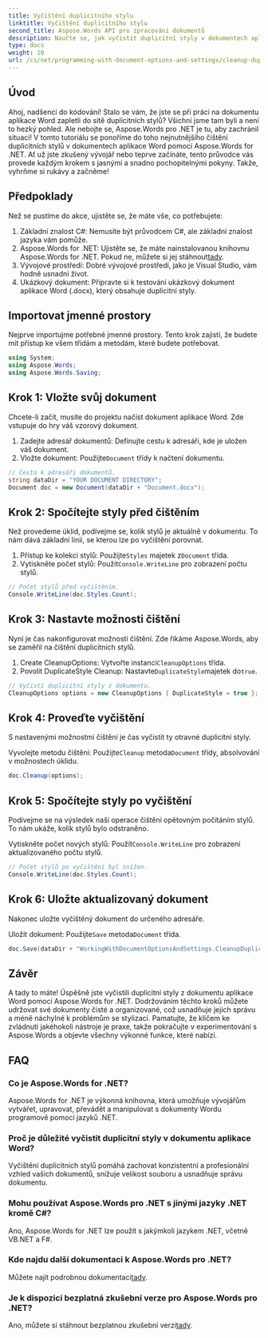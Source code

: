 ```yaml
---
title: Vyčištění duplicitního stylu
linktitle: Vyčištění duplicitního stylu
second_title: Aspose.Words API pro zpracování dokumentů
description: Naučte se, jak vyčistit duplicitní styly v dokumentech aplikace Word pomocí Aspose.Words for .NET s naším komplexním průvodcem krok za krokem.
type: docs
weight: 10
url: /cs/net/programming-with-document-options-and-settings/cleanup-duplicate-style/
---
```

## Úvod

Ahoj, nadšenci do kódování! Stalo se vám, že jste se při práci na dokumentu aplikace Word zapletli do sítě duplicitních stylů? Všichni jsme tam byli a není to hezký pohled. Ale nebojte se, Aspose.Words pro .NET je tu, aby zachránil situaci! V tomto tutoriálu se ponoříme do toho nejnutnějšího čištění duplicitních stylů v dokumentech aplikace Word pomocí Aspose.Words for .NET. Ať už jste zkušený vývojář nebo teprve začínáte, tento průvodce vás provede každým krokem s jasnými a snadno pochopitelnými pokyny. Takže, vyhrňme si rukávy a začněme!

## Předpoklady

Než se pustíme do akce, ujistěte se, že máte vše, co potřebujete:

1. Základní znalost C#: Nemusíte být průvodcem C#, ale základní znalost jazyka vám pomůže.
2. Aspose.Words for .NET: Ujistěte se, že máte nainstalovanou knihovnu Aspose.Words for .NET. Pokud ne, můžete si jej stáhnout[tady](https://releases.aspose.com/words/net/).
3. Vývojové prostředí: Dobré vývojové prostředí, jako je Visual Studio, vám hodně usnadní život.
4. Ukázkový dokument: Připravte si k testování ukázkový dokument aplikace Word (.docx), který obsahuje duplicitní styly.

## Importovat jmenné prostory

Nejprve importujme potřebné jmenné prostory. Tento krok zajistí, že budete mít přístup ke všem třídám a metodám, které budete potřebovat.

```csharp
using System;
using Aspose.Words;
using Aspose.Words.Saving;
```

## Krok 1: Vložte svůj dokument

Chcete-li začít, musíte do projektu načíst dokument aplikace Word. Zde vstupuje do hry váš vzorový dokument.

1. Zadejte adresář dokumentů: Definujte cestu k adresáři, kde je uložen váš dokument.
2.  Vložte dokument: Použijte`Document` třídy k načtení dokumentu.

```csharp
// Cesta k adresáři dokumentů.
string dataDir = "YOUR DOCUMENT DIRECTORY";
Document doc = new Document(dataDir + "Document.docx");
```

## Krok 2: Spočítejte styly před čištěním

Než provedeme úklid, podívejme se, kolik stylů je aktuálně v dokumentu. To nám dává základní linii, se kterou lze po vyčištění porovnat.

1.  Přístup ke kolekci stylů: Použijte`Styles` majetek z`Document` třída.
2. Vytiskněte počet stylů: Použít`Console.WriteLine` pro zobrazení počtu stylů.

```csharp
// Počet stylů před vyčištěním.
Console.WriteLine(doc.Styles.Count);
```

## Krok 3: Nastavte možnosti čištění

Nyní je čas nakonfigurovat možnosti čištění. Zde říkáme Aspose.Words, aby se zaměřil na čištění duplicitních stylů.

1.  Create CleanupOptions: Vytvořte instanci`CleanupOptions` třída.
2.  Povolit DuplicateStyle Cleanup: Nastavte`DuplicateStyle`majetek do`true`.

```csharp
// Vyčistí duplicitní styly z dokumentu.
CleanupOptions options = new CleanupOptions { DuplicateStyle = true };
```

## Krok 4: Proveďte vyčištění

S nastavenými možnostmi čištění je čas vyčistit ty otravné duplicitní styly.

 Vyvolejte metodu čištění: Použijte`Cleanup` metoda`Document` třídy, absolvování v možnostech úklidu.

```csharp
doc.Cleanup(options);
```

## Krok 5: Spočítejte styly po vyčištění

Podívejme se na výsledek naší operace čištění opětovným počítáním stylů. To nám ukáže, kolik stylů bylo odstraněno.

 Vytiskněte počet nových stylů: Použít`Console.WriteLine` pro zobrazení aktualizovaného počtu stylů.

```csharp
// Počet stylů po vyčištění byl snížen.
Console.WriteLine(doc.Styles.Count);
```

## Krok 6: Uložte aktualizovaný dokument

Nakonec uložte vyčištěný dokument do určeného adresáře.

 Uložit dokument: Použijte`Save` metoda`Document` třída.

```csharp
doc.Save(dataDir + "WorkingWithDocumentOptionsAndSettings.CleanupDuplicateStyle.docx");
```

## Závěr

A tady to máte! Úspěšně jste vyčistili duplicitní styly z dokumentu aplikace Word pomocí Aspose.Words for .NET. Dodržováním těchto kroků můžete udržovat své dokumenty čisté a organizované, což usnadňuje jejich správu a méně náchylné k problémům se stylizací. Pamatujte, že klíčem ke zvládnutí jakéhokoli nástroje je praxe, takže pokračujte v experimentování s Aspose.Words a objevte všechny výkonné funkce, které nabízí.

## FAQ

### Co je Aspose.Words for .NET?
Aspose.Words for .NET je výkonná knihovna, která umožňuje vývojářům vytvářet, upravovat, převádět a manipulovat s dokumenty Wordu programově pomocí jazyků .NET.

### Proč je důležité vyčistit duplicitní styly v dokumentu aplikace Word?
Vyčištění duplicitních stylů pomáhá zachovat konzistentní a profesionální vzhled vašich dokumentů, snižuje velikost souboru a usnadňuje správu dokumentu.

### Mohu používat Aspose.Words pro .NET s jinými jazyky .NET kromě C#?
Ano, Aspose.Words for .NET lze použít s jakýmkoli jazykem .NET, včetně VB.NET a F#.

### Kde najdu další dokumentaci k Aspose.Words pro .NET?
 Můžete najít podrobnou dokumentaci[tady](https://reference.aspose.com/words/net/).

### Je k dispozici bezplatná zkušební verze pro Aspose.Words pro .NET?
 Ano, můžete si stáhnout bezplatnou zkušební verzi[tady](https://releases.aspose.com/).